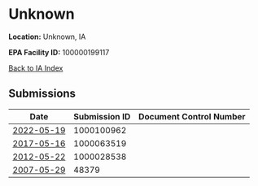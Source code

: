 # Unknown

**Location:** Unknown, IA

**EPA Facility ID:** 100000199117

[Back to IA Index](../../index.md)

## Submissions

| Date | Submission ID | Document Control Number |
|------|--------------|-------------------------|
| [2022-05-19](submissions/1000100962.md) | 1000100962 |  |
| [2017-05-16](submissions/1000063519.md) | 1000063519 |  |
| [2012-05-22](submissions/1000028538.md) | 1000028538 |  |
| [2007-05-29](submissions/48379.md) | 48379 |  |
